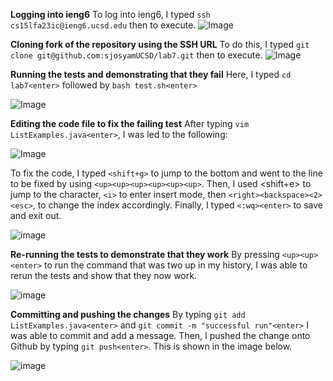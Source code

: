 **Logging into ieng6**
To log into ieng6, I typed `ssh cs15lfa23ic@ieng6.ucsd.edu` then <enter> to execute. 
![Image]("https://github.com/sjosyamUCSD/cse15l-lab-reports/assets/146763351/c370cfb9-4468-4a01-ba7b-70c63cfeceb2")

**Cloning fork of the repository using the SSH URL**
To do this, I typed `git clone git@github.com:sjosyamUCSD/lab7.git` then <enter> to execute. 
![Image](https://github.com/sjosyamUCSD/cse15l-lab-reports/assets/146763351/166bbf81-9589-4bd3-a5e6-def64f358c2c")

**Running the tests and demonstrating that they fail**
Here, I typed `cd lab7<enter>` followed by `bash test.sh<enter>`

![Image]("https://github.com/sjosyamUCSD/cse15l-lab-reports/assets/146763351/369f6782-f9e1-45c3-a7ba-61c5f82167db")

**Editing the code file to fix the failing test**
After typing `vim ListExamples.java<enter>`, I was led to the following:

![Image]("https://github.com/sjosyamUCSD/cse15l-lab-reports/assets/146763351/41930976-8544-4679-a22a-6b3456cb1559")

To fix the code, I typed `<shift+g>` to jump to the bottom and went to the line to be fixed by using `<up><up><up><up><up><up>`.
Then, I used <shift+e> to jump to the character, `<i>` to enter insert mode, then `<right><backspace><2><esc>`, to change the index accordingly.
Finally, I typed `<:wq><enter>` to save and exit out. 

![image]("https://github.com/sjosyamUCSD/cse15l-lab-reports/assets/146763351/ed10aa24-5f0b-4f7b-aabe-0ba4aaa46f9c")

**Re-running the tests to demonstrate that they work**
By pressing `<up><up><enter>` to run the command that was two up in my history, I was able to rerun the tests and show that they now work. 

![image]("https://github.com/sjosyamUCSD/cse15l-lab-reports/assets/146763351/c0806421-9b44-455d-aa50-35b6a8454013")

**Committing and pushing the changes**
By typing `git add ListExamples.java<enter>` and `git commit -m "successful run"<enter>` I was able to commit and add a message.
Then, I pushed the change onto Github by typing `git push<enter>`. This is shown in the image below. 

![image]("https://github.com/sjosyamUCSD/cse15l-lab-reports/assets/146763351/4d4cd9fb-0782-45df-8152-93c5a22b827a")


